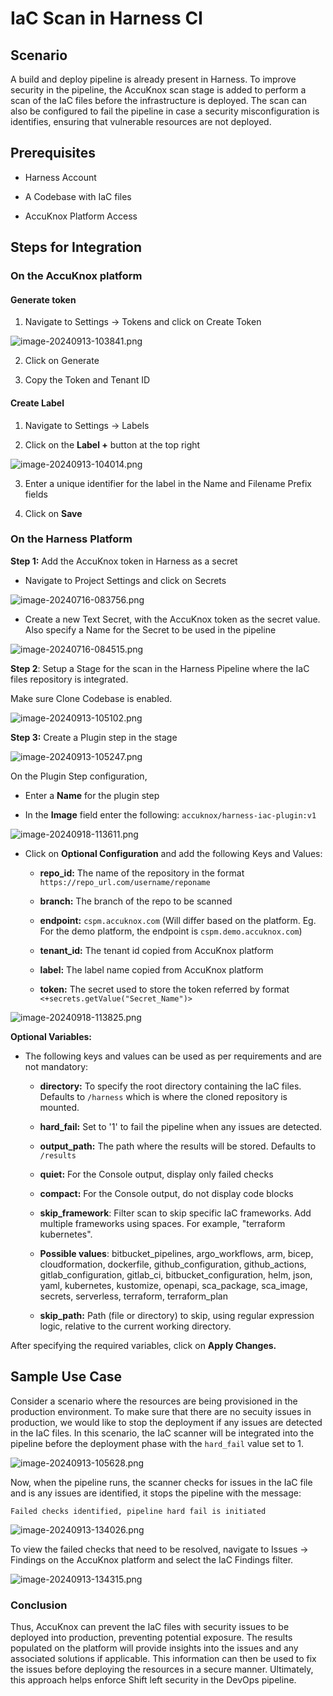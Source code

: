# IaC Scan in Harness CI

## Scenario

A build and deploy pipeline is already present in Harness. To improve security in the pipeline, the AccuKnox scan stage is added to perform a scan of the IaC files before the infrastructure is deployed. The scan can also be configured to fail the pipeline in case a security misconfiguration is identifies, ensuring that vulnerable resources are not deployed.

## Prerequisites

- Harness Account

- A Codebase with IaC files

- AccuKnox Platform Access

## Steps for Integration

### On the AccuKnox platform

#### Generate token

1. Navigate to Settings → Tokens and click on Create Token

![image-20240913-103841.png](images/harness-iac-scan/1.png)

2. Click on Generate

3. Copy the Token and Tenant ID

#### Create Label

1. Navigate to Settings → Labels

2. Click on the **Label +** button at the top right

![image-20240913-104014.png](images/harness-iac-scan/2.png)

3. Enter a unique identifier for the label in the Name and Filename Prefix fields

4. Click on **Save**

### On the Harness Platform

**Step 1:** Add the AccuKnox token in Harness as a secret

- Navigate to Project Settings and click on Secrets

![image-20240716-083756.png](images/harness-iac-scan/3.png)

- Create a new Text Secret, with the AccuKnox token as the secret value. Also specify a Name for the Secret to be used in the pipeline

![image-20240716-084515.png](images/harness-iac-scan/4.png)

**Step 2**: Setup a Stage for the scan in the Harness Pipeline where the IaC files repository is integrated.

Make sure Clone Codebase is enabled.

![image-20240913-105102.png](images/harness-iac-scan/5.png)

**Step 3:** Create a Plugin step in the stage

![image-20240913-105247.png](images/harness-iac-scan/6.png)

On the Plugin Step configuration,

- Enter a **Name** for the plugin step

- In the **Image** field enter the following: `accuknox/harness-iac-plugin:v1`

![image-20240918-113611.png](images/harness-iac-scan/.png)

- Click on **Optional Configuration** and add the following Keys and Values:

  - **repo_id:** The name of the repository in the format `https://repo_url.com/username/reponame`

  - **branch:** The branch of the repo to be scanned

  - **endpoint:** `cspm.accuknox.com` (Will differ based on the platform. Eg. For the demo platform, the endpoint is `cspm.demo.accuknox.com`)

  - **tenant_id:** The tenant id copied from AccuKnox platform

  - **label:** The label name copied from AccuKnox platform

  - **token:** The secret used to store the token referred by format `<+secrets.getValue("Secret_Name")>`

![image-20240918-113825.png](images/harness-iac-scan/7.png)

**Optional Variables:**

- The following keys and values can be used as per requirements and are not mandatory:

  - **directory:** To specify the root directory containing the IaC files. Defaults to `/harness` which is where the cloned repository is mounted.

  - **hard_fail:** Set to '1' to fail the pipeline when any issues are detected.

  - **output_path:** The path where the results will be stored. Defaults to `/results`

  - **quiet:** For the Console output, display only failed checks

  - **compact:** For the Console output, do not display code blocks

  - **skip_framework**: Filter scan to skip specific IaC frameworks. Add multiple frameworks using spaces. For example, "terraform kubernetes".
  - **Possible values**: bitbucket_pipelines, argo_workflows, arm, bicep, cloudformation, dockerfile, github_configuration, github_actions, gitlab_configuration, gitlab_ci, bitbucket_configuration, helm, json, yaml, kubernetes, kustomize, openapi, sca_package, sca_image, secrets, serverless, terraform, terraform_plan

  - **skip_path:** Path (file or directory) to skip, using regular expression logic, relative to the current working directory.

After specifying the required variables, click on **Apply Changes.**

## Sample Use Case

Consider a scenario where the resources are being provisioned in the production environment. To make sure that there are no secuity issues in production, we would like to stop the deployment if any issues are detected in the IaC files. In this scenario, the IaC scanner will be integrated into the pipeline before the deployment phase with the `hard_fail` value set to 1.

![image-20240913-105628.png](images/harness-iac-scan/8.png)

Now, when the pipeline runs, the scanner checks for issues in the IaC file and is any issues are identified, it stops the pipeline with the message:

`Failed checks identified, pipeline hard fail is initiated`

![image-20240913-134026.png](images/harness-iac-scan/9.png)

To view the failed checks that need to be resolved, navigate to Issues → Findings on the AccuKnox platform and select the IaC Findings filter.

![image-20240913-134315.png](images/harness-iac-scan/10.png)

### Conclusion

Thus, AccuKnox can prevent the IaC files with security issues to be deployed into production, preventing potential exposure. The results populated on the platform will provide insights into the issues and any associated solutions if applicable. This information can then be used to fix the issues before deploying the resources in a secure manner. Ultimately, this approach helps enforce Shift left security in the DevOps pipeline.
